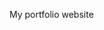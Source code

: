 My portfolio website






<!-- # DevTips-Starter-Kit

Use this as a simple structure for a simple start to a simple site.

Visit [DevTipsStarterKit.com/](http://devtipsstarterkit.com) for more info.

<img src="https://github.com/DevTips/DevTips-Starter-Kit/blob/master/assets/img/starter-kit-cover.jpg?raw=true"
alt="Watch the video on youtube" />

***

### Other Versions

- There is a Jekyll friendly version <a href="https://github.com/DevTips/DevTips-Starter-Kit/tree/Jekyll-Starter-Kit">here.</a> (based on v1)
- DevTipster [Maikel José Rivero Dorta](https://github.com/mriverodorta) created a [gulp version](https://github.com/mriverodorta/DevTips-Starter-Kit/tree/Gulp-Starter-Kit), and a [Command Line Interface](https://github.com/mriverodorta/devtips-cli) for this project!! So cool :) -->
